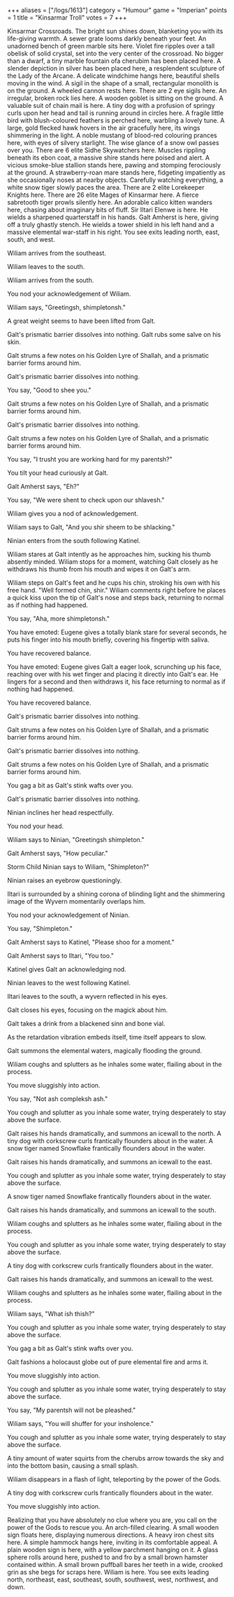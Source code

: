 +++
aliases = ["/logs/1613"]
category = "Humour"
game = "Imperian"
points = 1
title = "Kinsarmar Troll"
votes = 7
+++

Kinsarmar Crossroads.
The bright sun shines down, blanketing you with its life-giving warmth. A sewer grate looms darkly beneath your feet. An unadorned bench of green marble sits here. Violet fire ripples over a tall obelisk of solid crystal, set into the very center of the crossroad. No bigger than a dwarf, a tiny marble fountain ofa cherubim has been placed here. A slender depiction in silver has been placed here, a resplendent sculpture of the Lady of the Arcane. A delicate windchime hangs here, beautiful shells moving in the wind. A sigil in the shape of a small, rectangular monolith is on the ground. A wheeled cannon rests here. There are 2 eye sigils here. An irregular, broken rock lies here. A wooden goblet is sitting on the ground. A valuable suit of chain mail is here. A tiny dog with a profusion of springy curls upon her head and tail is running around in circles here. A fragile little bird with blush-coloured feathers is perched here, warbling a lovely tune. A large, gold flecked hawk hovers in the air gracefully here, its wings shimmering in the light. A noble mustang of blood-red colouring prances here, with eyes of silvery starlight. The wise glance of a snow owl passes over you. There are 6 elite Sidhe Skywatchers here. Muscles rippling beneath its ebon coat, a massive shire stands here poised and alert. A vicious smoke-blue stallion stands here, pawing and stomping ferociously at the ground. A strawberry-roan mare stands here, fidgeting impatiently as she occasionally noses at nearby objects. Carefully watching everything, a white snow tiger slowly paces the area. There are 2 elite Lorekeeper Knights here. There are 26 elite Mages of Kinsarmar here. A fierce sabretooth tiger prowls silently here. An adorable calico kitten wanders here, chasing about imaginary bits of fluff. Sir Iltari Elenwe is here. He wields a sharpened quarterstaff in his hands. Galt Amherst is here, giving off a truly ghastly stench. He wields a tower shield in his left hand and a massive elemental war-staff in his right.
You see exits leading north, east, south, and west.
 
Wiliam arrives from the southeast.
 
Wiliam leaves to the south.
 
Wiliam arrives from the south.
 
You nod your acknowledgement of Wiliam.
 
Wiliam says, "Greetingsh, shimpletonsh."
 
A great weight seems to have been lifted from Galt.
 
Galt's prismatic barrier dissolves into nothing.
Galt rubs some salve on his skin.
 
Galt strums a few notes on his Golden Lyre of Shallah, and a prismatic barrier 
forms around him.
 
Galt's prismatic barrier dissolves into nothing.
 
You say, "Good to shee you."
 
Galt strums a few notes on his Golden Lyre of Shallah, and a prismatic barrier 
forms around him.
 
Galt's prismatic barrier dissolves into nothing.
 
Galt strums a few notes on his Golden Lyre of Shallah, and a prismatic barrier 
forms around him.
 
You say, "I trusht you are working hard for my parentsh?"
 
You tilt your head curiously at Galt.
 
Galt Amherst says, "Eh?"
 
You say, "We were shent to check upon our shlavesh."
 
Wiliam gives you a nod of acknowledgement.
 
Wiliam says to Galt, "And you shir sheem to be shlacking."
 
Ninian enters from the south following Katinel.
 
Wiliam stares at Galt intently as he approaches him, sucking his thumb absently
minded. Wiliam stops for a moment, watching Galt closely as he withdraws his 
thumb from his mouth and wipes it on Galt's arm.
 
Wiliam steps on Galt's feet and he cups his chin, stroking his own with his 
free hand. "Well formed chin, shir." Wiliam comments right before he places a 
quick kiss upon the tip of Galt's nose and steps back, returning to normal as 
if nothing had happened.
 
You say, "Aha, more shimpletonsh."
 
You have emoted: Eugene gives a totally blank stare for several seconds, he 
puts his finger into his mouth briefly, covering his fingertip with saliva.

You have recovered balance.
 
You have emoted: Eugene gives Galt a eager look, scrunching up his face, 
reaching over with his wet finger and placing it directly into Galt's ear. He 
lingers for a second and then withdraws it, his face returning to normal as if 
nothing had happened.

You have recovered balance.
 
Galt's prismatic barrier dissolves into nothing.
 
Galt strums a few notes on his Golden Lyre of Shallah, and a prismatic barrier 
forms around him.
 
Galt's prismatic barrier dissolves into nothing.
 
Galt strums a few notes on his Golden Lyre of Shallah, and a prismatic barrier 
forms around him.
 
You gag a bit as Galt's stink wafts over you.
 
Galt's prismatic barrier dissolves into nothing.
 
Ninian inclines her head respectfully.
 
You nod your head.
 
Wiliam says to Ninian, "Greetingsh shimpleton."
 
Galt Amherst says, "How peculiar."
 
Storm Child Ninian says to Wiliam, "Shimpleton?"
 
Ninian raises an eyebrow questioningly.
 
Iltari is surrounded by a shining corona of blinding light and the shimmering 
image of the Wyvern momentarily overlaps him.
 
You nod your acknowledgement of Ninian.
 
You say, "Shimpleton."
 
Galt Amherst says to Katinel, "Please shoo for a moment."
 
Galt Amherst says to Iltari, "You too."
 
Katinel gives Galt an acknowledging nod.
 
Ninian leaves to the west following Katinel.
 
Iltari leaves to the south, a wyvern reflected in his eyes.
 
Galt closes his eyes, focusing on the magick about him.
 
Galt takes a drink from a blackened sinn and bone vial.
 
As the retardation vibration embeds itself, time itself appears to slow.
 
Galt summons the elemental waters, magically flooding the ground.
 
Wiliam coughs and splutters as he inhales some water, flailing about in the 
process.
 
You move sluggishly into action.

You say, "Not ash compleksh ash."
 
You cough and splutter as you inhale some water, trying desperately to stay 
above the surface.

Galt raises his hands dramatically, and summons an icewall to the north.
A tiny dog with corkscrew curls frantically flounders about in the water.
A snow tiger named Snowflake frantically flounders about in the water.

Galt raises his hands dramatically, and summons an icewall to the east.

You cough and splutter as you inhale some water, trying desperately to stay 
above the surface.

A snow tiger named Snowflake frantically flounders about in the water.

Galt raises his hands dramatically, and summons an icewall to the south.

Wiliam coughs and splutters as he inhales some water, flailing about in the 
process.

You cough and splutter as you inhale some water, trying desperately to stay 
above the surface.

A tiny dog with corkscrew curls frantically flounders about in the water.

Galt raises his hands dramatically, and summons an icewall to the west.

Wiliam coughs and splutters as he inhales some water, flailing about in the 
process.

Wiliam says, "What ish thish?"

You cough and splutter as you inhale some water, trying desperately to stay 
above the surface.

You gag a bit as Galt's stink wafts over you.

Galt fashions a holocaust globe out of pure elemental fire and arms it.

You move sluggishly into action.

You cough and splutter as you inhale some water, trying desperately to stay 
above the surface.

You say, "My parentsh will not be pleashed."

Wiliam says, "You will shuffer for your insholence."

You cough and splutter as you inhale some water, trying desperately to stay 
above the surface.

A tiny amount of water squirts from the cherubs arrow towards the sky and into 
the bottom basin, causing a small splash.

Wiliam disappears in a flash of light, teleporting by the power of the Gods.

A tiny dog with corkscrew curls frantically flounders about in the water.

You move sluggishly into action.

Realizing that you have absolutely no clue where you are, you call on the power of the Gods to rescue you.
An arch-filled clearing.
A small wooden sign floats here, displaying numerous directions. A heavy iron chest sits here. A simple hammock hangs here, inviting in its comfortable appeal. A plain wooden sign is here, with a yellow parchment hanging on it. A glass sphere rolls around here, pushed to and fro by a small brown hamster contained within. A small brown puffball bares her teeth in a wide, crooked grin as she begs for scraps here. Wiliam is here. 
You see exits leading north, northeast, east, southeast, south, southwest, west, northwest, and down.
